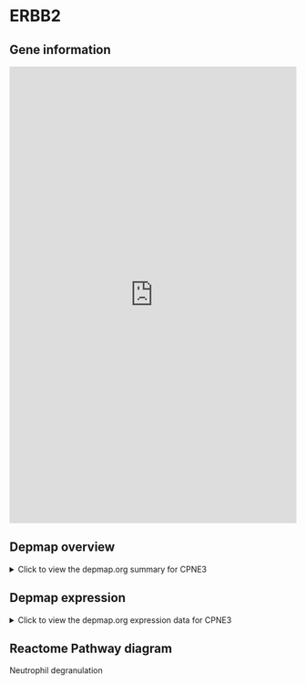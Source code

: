 <h1>ERBB2</h1>

<h2>Gene information</h2>
<iframe src="https://depmap.org/portal/gene/CPNE3?tab=about" style="border:none;width:100%;height:800px"></iframe>

<h2>Depmap overview</h2>
<details>
  <summary>Click to view the depmap.org summary for CPNE3</summary>
  <iframe src="https://depmap.org/portal/gene/CPNE3?tab=overview" style="border:none;width:100%;height:800px"></iframe>
</details>

<h2>Depmap expression</h2>
<details>
  <summary>Click to view the depmap.org expression data for CPNE3</summary>
  <iframe src="https://depmap.org/portal/gene/CPNE3?tab=characterization" style="border:none;width:100%;height:800px"></iframe>
</details>



<h2>Reactome Pathway diagram</h2>
Neutrophil degranulation
<div id="diagramHolder"></div>

<script>
    //Creating the Reactome Diagram widget
    //Take into account a proxy needs to be set up in your server side pointing to www.reactome.org
    function onReactomeDiagramReady(){  //This function is automatically called when the widget code is ready to be used
        var diagram = Reactome.Diagram.create({
            "placeHolder" : "diagramHolder",
            "width" : 900,
            "height" : 500
        });

        //Initialising it to the "Hemostasis" pathway
        diagram.loadDiagram("R-HSA-6798695");

        //Adding different listeners

        diagram.onDiagramLoaded(function (loaded) {
            console.info("Loaded ", loaded);
            diagram.flagItems("BAD");
	    diagram.flagItems("Q92934");
            if (loaded == "R-HSA-6798695") diagram.selectItem("R-HSA-6798695");
        });

     }
</script>



